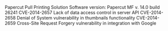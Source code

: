 Papercut Pull Printing Solution
Software version: Papercut MF v. 14.0 build 26241
CVE-2014-2657	Lack of data access control in server API
CVE-2014-2658	Denial of System vulnerability in thumbnails functionality
CVE-2014-2659	Cross-Site Request Forgery vulnerability in integration with Google

